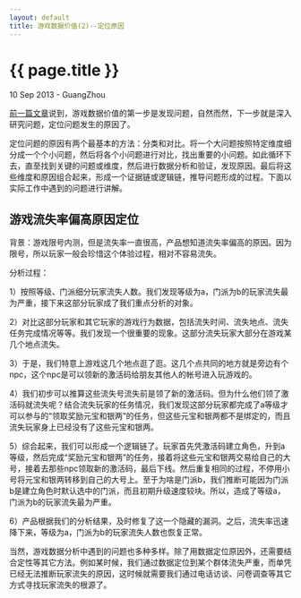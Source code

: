 ```yaml
---
layout: default
title: 游戏数据价值(2)--定位原因
---
```


 {{ page.title }}
================
<p class="meta">10 Sep 2013 - GuangZhou</p>


[前一篇文章](http://huangk87.github.io/2013/06/datavalue1/)说到，游戏数据价值的第一步是发现问题，自然而然，下一步就是深入研究问题，定位问题发生的原因了。
  
    
定位问题的原因有两个最基本的方法：分类和对比。将一个大问题按照特定维度细分成一个个小问题，然后将各个小问题进行对比，找出重要的小问题。如此循环下去，直至找到关键的问题或维度，然后进行数据分析和验证，发现原因。最后将这些维度和原因组合起来，形成一个证据链或逻辑链，推导问题形成的过程。下面以实际工作中遇到的问题进行讲解。
  
  
游戏流失率偏高原因定位
------------------
背景：游戏限号内测，但是流失率一直很高，产品想知道流失率偏高的原因。因为限号，所以玩家一般会珍惜这个体验过程，相对不容易流失。
  
  
分析过程：
  
  
1）按照等级、门派细分玩家流失人数。我们发现等级为a，门派为b的玩家流失最为严重，接下来这部分玩家成了我们重点分析的对象。
  
  
2）对比这部分玩家和其它玩家的游戏行为数据，包括流失时间、流失地点、流失任务完成情况等等。我们发现一个很重要的现象。这部分流失玩家大部分在游戏某几个地点流失。
  
  
3）于是，我们特意上游戏这几个地点逛了逛。这几个点共同的地方就是旁边有个npc，这个npc是可以领新的激活码给朋友其他人的帐号进入玩游戏的。
  
  
4）我们初步可以推算这些流失号流失前是领了新的激活码。但为什么他们领了激活码就流失呢？结合流失玩家的任务情况，我们发现这部分玩家都完成了a等级才可以参与的“领取奖励元宝和银两”的任务，但这些元宝和银两都不是绑定的，而且流失玩家身上已经没有了这些元宝和银两。
  
  
5）综合起来，我们可以形成一个逻辑链了。玩家首先凭激活码建立角色，升到a等级，然后完成“奖励元宝和银两”的任务，接着将这些元宝和银两交易给自己的大号，接着去那些npc领取新的激活码，最后下线。然后重复相同的过程，不停用小号将元宝和银两转移到自己的大号上。至于为啥是门派b，我们推断可能因为门派b是建立角色时默认选中的门派，而且初期升级速度较块。所以，造成了等级a，门派为b的玩家流失最为严重。
  
  
6）产品根据我们的分析结果，及时修复了这一个隐藏的漏洞。之后，流失率迅速降下来，等级为a，门派为b的玩家流失人数也恢复正常。
  
  
  
  
当然，游戏数据分析中遇到的问题也多种多样。除了用数据定位原因外，还需要结合定性等其它方法。例如某时候，我们通过数据定位到某个群体流失严重，而单凭已经无法推断玩家流失的原因，这时候就需要我们通过电话访谈、问卷调查等其它方式寻找玩家流失的根源了。









